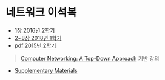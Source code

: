 # 네트워크 이석복

- [1장 2016년 2학기](http://www.kocw.net/home/search/kemView.do?kemId=1223614&ar=relateCourse)
- [2~8장 2018년 1학기](http://www.kocw.net/home/search/kemView.do?kemId=1312397&ar=relateCourse)
- [pdf 2015년 2학기](http://www.kocw.net/home/search/kemView.do?kemId=1169634&ar=relateCourse)

> [Computer Networking: A Top-Down Approach](https://www.aladin.co.kr/m/mproduct.aspx?ItemId=300406950) 기반 강의

- [Supplementary Materials](http://gaia.cs.umass.edu/kurose_ross/lectures.php)
